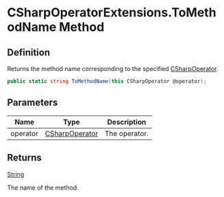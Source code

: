 # CSharpOperatorExtensions.ToMethodName Method
## Definition

Returns the method name corresponding to the specified [CSharpOperator](MrKWatkins.Reflection.CSharpOperator.md).

```c#
public static string ToMethodName(this CSharpOperator @operator);
```

## Parameters

| Name | Type | Description |
| ---- | ---- | ----------- |
| operator | [CSharpOperator](MrKWatkins.Reflection.CSharpOperator.md) | The operator. |

## Returns

[String](https://learn.microsoft.com/en-gb/dotnet/api/System.String)

The name of the method.

